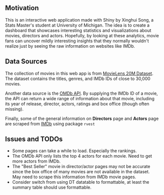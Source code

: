 ## Motivation

This is an interactive web application made with Shiny by Xinghui Song, a Stats Master's student at University of Michigan. 
The idea is to create a dashboard that showcases interesting statistics and visualizations about movies, directors and actors.
Hopefully, by looking at these analytics, movie fans can uncover mildly interesting insights that they normally wouldn't realize
just by seeing the raw information on websites like IMDb. 

## Data Sources

The collection of movies in this web app is from [MovieLens 20M Dataset](https://grouplens.org/datasets/movielens/20m/). The dataset
contains the titles, genres, and IMDb IDs of close to 30,000 movies.

Another data source is the [OMDb API](http://www.omdbapi.com/). By supplying the IMDb ID of a movie, the API can return a wide range
of information about that movie, including its year of release, director, actors, ratings and box office (though often missing).

Finally, some of the general information on **Directors** page and **Actors** page are scraped from [IMDb](http://www.imdb.com/) using
package `rvest`

## Issues and TODOs

 + Some pages can take a while to load. Especially the rankings.
 + The OMDb API only lists the top 4 actors for each movie. Need to get more actors from IMDb.
 + The "Best Seller" movie in director/actor pages may not be accurate since the box office of many movies are not available in the dataset. May need to scrape this information from IMDb movie pages.
 + Consider switch from using DT datatable to formattable, at least the summary table should use formattable.
